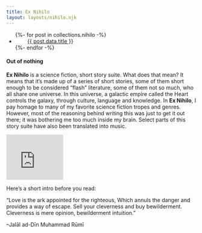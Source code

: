 ```yaml
---
title: Ex Nihilo
layout: layouts/nihilo.njk
---
```


<ul id="collectionList" class="">
{%- for post in collections.nihilo -%}
  <li class="inline-block"><i style="margin-right:1rem;margin-left:1rem;color:#ff8c8c" class="fas fa-moon"></i><a href="{{ post.url | url }}">{{ post.data.title }}</a></li>
{%- endfor -%}
</ul>

<h4>Out of nothing</h4>

**Ex Nihilo** is a science fiction, short story suite. What does that mean? It means that it’s made up of a series of short stories, some of them short enough to be considered “flash” literature, some of them not so much, who all share one universe. In this universe, a galactic empire called the Heart controls the galaxy, through culture, language and knowledge. In **Ex Nihilo**, I pay homage to many of my favorite science fiction tropes and genres. However, most of the reasoning behind writing this was just to get it out there; it was bothering me too much inside my brain. Select parts of this story suite have also been translated into music.

<iframe style="border: 0; width: 30%; height: 120px;" src="https://bandcamp.com/EmbeddedPlayer/album=3293077651/size=large/bgcol=ffffff/linkcol=0687f5/tracklist=false/artwork=small/transparent=true/" seamless><a href="http://instar1.bandcamp.com/album/the-ex-nihilo-cycle">The **Ex Nihilo** Cycle by Instar</a></iframe>

Here’s a short intro before you read:

“Love is the ark appointed for the righteous,
Which annuls the danger and provides a way of escape.
Sell your cleverness and buy bewilderment.
Cleverness is mere opinion, bewilderment intuition.”

–Jalāl ad-Dīn Muhammad Rūmī
